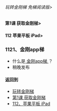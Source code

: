 ###### 玩转金刚梯 免梯阅读版>
#### 第1课 获取金刚梯>
#### 112 苹果平板 iPad>

### 1121、金刚app梯

- 什么是[ 金刚app梯 ](https://github.com/a2zitpro/web/blob/master/LadderFree/kkDictionary/KKLadderAPP.md)？
- 稍晚发布

#### 返回到
- [玩转金刚梯](https://github.com/a2zitpro/web/blob/master/LadderFree/main.md)
- [第1课 获取金刚梯](https://github.com/a2zitpro/web/blob/master/LadderFree/LadderGet/LadderGet.md)
- [112、苹果平板 iPad](https://github.com/a2zitpro/web/blob/master/LadderFree/LadderGet/Apple/iPad/iPad.md)





